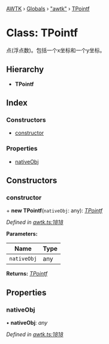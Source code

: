 [AWTK](../README.md) › [Globals](../globals.md) › ["awtk"](../modules/_awtk_.md) › [TPointf](_awtk_.tpointf.md)

# Class: TPointf

点(浮点数)。包括一个x坐标和一个y坐标。

## Hierarchy

* **TPointf**

## Index

### Constructors

* [constructor](_awtk_.tpointf.md#constructor)

### Properties

* [nativeObj](_awtk_.tpointf.md#nativeobj)

## Constructors

###  constructor

\+ **new TPointf**(`nativeObj`: any): *[TPointf](_awtk_.tpointf.md)*

*Defined in [awtk.ts:1818](https://github.com/zlgopen/awtk-binding/blob/5be3859/tools/code_gen/js/output/awtk.ts#L1818)*

**Parameters:**

Name | Type |
------ | ------ |
`nativeObj` | any |

**Returns:** *[TPointf](_awtk_.tpointf.md)*

## Properties

###  nativeObj

• **nativeObj**: *any*

*Defined in [awtk.ts:1818](https://github.com/zlgopen/awtk-binding/blob/5be3859/tools/code_gen/js/output/awtk.ts#L1818)*
